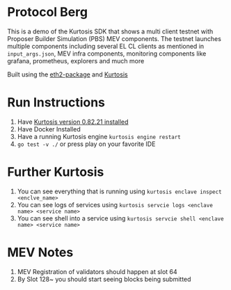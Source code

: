 # Protocol Berg

This is a demo of the Kurtosis SDK that shows a multi client testnet with Proposer Builder Simulation (PBS) MEV components. The testnet 
launches multiple components including several EL CL clients as mentioned in `input_args.json`, MEV infra components, monitoring components
like grafana, prometheus, explorers and much more

Built using the [eth2-package](https://github.com/kurtosis-tech/eth2-package) and [Kurtosis](https://docs.kurtosis.com/)

# Run Instructions

1. Have [Kurtosis version 0.82.21 installed](https://docs.kurtosis.com/install-historical/)
2. Have Docker Installed
3. Have a running Kurtosis engine `kurtosis engine restart`
4. `go test -v ./` or press play on your favorite IDE

# Further Kurtosis

1. You can see everything that is running using `kurtosis enclave inspect <enclve_name>`
2. You can see logs of services using `kurtosis servcie logs <enclave name> <service name>`
3. You can see shell into a service using `kurtosis servcie shell <enclave name> <service name>`

# MEV Notes

1. MEV Registration of validators should happen at slot 64
2. By Slot 128~ you should start seeing blocks being submitted